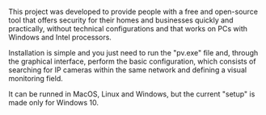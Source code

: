 This project was developed to provide people with a free and open-source tool that offers security for their homes and businesses quickly and practically, without technical configurations and that works on PCs with Windows and Intel processors.

Installation is simple and you just need to run the "pv.exe" file and, through the graphical interface, perform the basic configuration, which consists of searching for IP cameras within the same network and defining a visual monitoring field.

It can be runned in MacOS, Linux and Windows, but the current "setup" is made only for Windows 10. 
